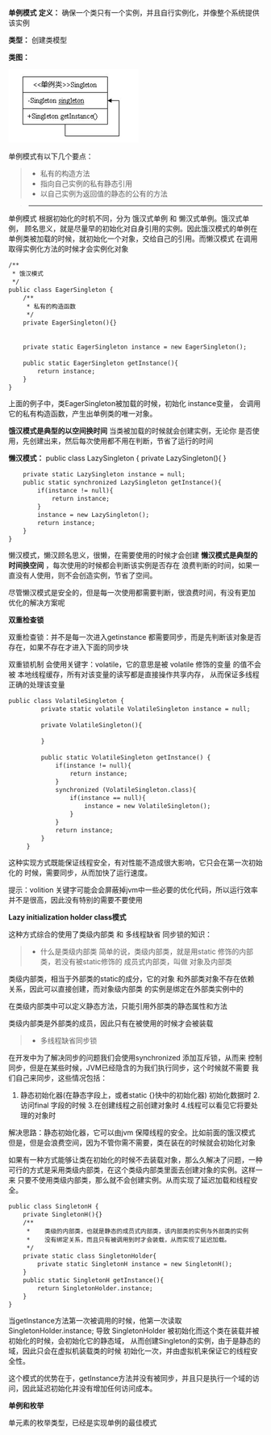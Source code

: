 **单例模式**
**定义：** 确保一个类只有一个实例，并且自行实例化，并像整个系统提供该实例

**类型：** 创建类模型

**类图：**

![Image text](https://github.com/wuss12/designPattern/blob/master/java/singleton/img/singleton.gif)


单例模式有以下几个要点：
>*  私有的构造方法
>*  指向自己实例的私有静态引用
>*  以自己实例为返回值的静态的公有的方法

>----

单例模式 根据初始化的时机不同，分为 饿汉式单例 和 懒汉式单例。饿汉式单例，
顾名思义，就是尽量早的初始化对自身引用的实例。因此饿汉模式的单例在
单例类被加载的时候，就初始化一个对象，交给自己的引用。而懒汉模式
在调用取得实例化方法的时候才会实例化对象
    
    /**
     * 饿汉模式
     */
    public class EagerSingleton {
        /**
         * 私有的构造函数
         */
        private EagerSingleton(){}
    
    
        private static EagerSingleton instance = new EagerSingleton();
    
        public static EagerSingleton getInstance(){
            return instance;
        }
    }

上面的例子中，类EagerSingleton被加载的时候，初始化 instance变量，
会调用它的私有构造函数，产生出单例类的唯一对象。

**饿汉模式是典型的以空间换时间** 当类被加载的时候就会创建实例，无论你
是否使用，先创建出来，然后每次使用都不用在判断，节省了运行的时间

**懒汉模式：**
    public class LazySingleton {
        private LazySingleton(){
        }
    
        private static LazySingleton instance = null;
        public static synchronized LazySingleton getInstance(){
            if(instance != null){
                return instance;
            }
            instance = new LazySingleton();
            return instance;
        }
    }
懒汉模式，懒汉顾名思义，很懒，在需要使用的时候才会创建
**懒汉模式是典型的时间换空间** ，每次使用的时候都会判断该实例是否存在
浪费判断的时间，如果一直没有人使用，则不会创造实例，节省了空间。

尽管懒汉模式是安全的，但是每一次使用都需要判断，很浪费时间，有没有更加
优化的解决方案呢

**双重检查锁**

双重检查锁：并不是每一次进入getinstance 都需要同步，而是先判断该对象是否
存在，如果不存在才进入下面的同步块

双重锁机制 会使用关键字：volatile，它的意思是被 volatile 修饰的变量
的值不会被 本地线程缓存，所有对该变量的读写都是直接操作共享内存，
从而保证多线程正确的处理该变量

    public class VolatileSingleton {
             private static volatile VolatileSingleton instance = null;
         
             private VolatileSingleton(){
         
             }
         
             public static VolatileSingleton getInstance() {
                 if(instance != null){
                     return instance;
                 }
                 synchronized (VolatileSingleton.class){
                     if(instance == null){
                         instance = new VolatileSingleton();
                     }
                 }
                 return instance;
             }
         }

这种实现方式既能保证线程安全，有对性能不造成很大影响，它只会在第一次初始化的
时候，需要同步，从而加快了运行速度。

  提示：volition 关键字可能会会屏蔽掉jvm中一些必要的优化代码，所以运行效率
并不是很高，因此没有特别的需要不要使用

**Lazy initialization holder class模式**

这种方式综合的使用了类级内部类  和 多线程缺省 同步锁的知识：
>* 什么是类级内部类
简单的说，类级内部类，就是用static 修饰的内部类，若没有被static修饰的
成员式内部类，叫做 对象及内部类

类级内部类，相当于外部类的static的成分，它的对象 和外部类对象不存在依赖
关系，因此可以直接创建，而对象级内部类 的实例是绑定在外部类实例中的

在类级内部类中可以定义静态方法，只能引用外部类的静态属性和方法

类级内部类是外部类的成员，因此只有在被使用的时候才会被装载

>* 多线程缺省同步锁

在开发中为了解决同步的问题我们会使用synchronized 添加互斥锁，从而来
控制同步，但是在某些时候，JVM已经隐含的为我们执行同步，这个时候就不需要
我们自己来同步，这些情况包括：
1. 静态初始化器(在静态字段上，或者static {}快中的初始化器) 初始化数据时
2.访问final 字段的时候
3.在创建线程之前创建对象时
4.线程可以看见它将要处理的对象时

解决思路：静态初始化器，它可以由jvm 保障线程的安全。比如前面的饿汉模式
但是，但是会浪费空间，因为不管你需不需要，类在装在的时候就会初始化对象


  如果有一种方式能够让类在初始化的时候不去装载对象，那么久解决了问题，一种
可行的方式是采用类级内部类，在这个类级内部类里面去创建对象的实例。这样一来
只要不使用类级内部类，那么就不会创建实例。从而实现了延迟加载和线程安全。

    public class SingletonH {
        private SingletonH(){}
        /**
         *    类级的内部类，也就是静态的成员式内部类，该内部类的实例与外部类的实例
         *    没有绑定关系，而且只有被调用到时才会装载，从而实现了延迟加载。
         */
        private static class SingletonHolder{
            private static SingletonH instance = new SingletonH();
        }
        public static SingletonH getInstance(){
            return SingletonHolder.instance;
        }
    }
当getInstance方法第一次被调用的时候，他第一次读取SingletonHolder.instance;
导致 SingletonHolder 被初始化而这个类在装载并被初始化的时候，会初始化它的静态域，
从而创建Singleton的实例，由于是静态的域，因此只会在虚拟机装载类的时候
初始化一次，并由虚拟机来保证它的线程安全性。
                       
这个模式的优势在于，getInstance方法并没有被同步，并且只是执行一个域的访问，因此延迟初始化并没有增加任何访问成本。

**单例和枚举**

单元素的枚举类型，已经是实现单例的最佳模式